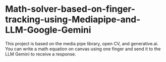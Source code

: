 # Math-solver-based-on-finger-tracking-using-Mediapipe-and-LLM-Google-Gemini
This project is based on the media pipe library, open CV, and generative.ai. You can write a math equation on canvas using one finger and send it to the LLM Gemini to receive a response.
